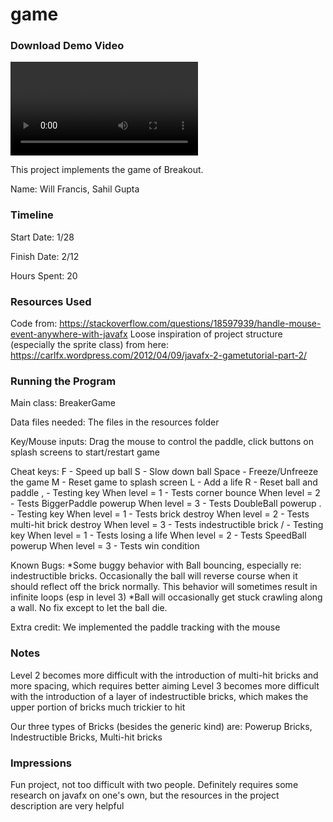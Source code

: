 game
====

### Download Demo Video

![Second Level Demo](BreakoutGameDemo.mov?raw=true)

This project implements the game of Breakout.

Name: Will Francis, Sahil Gupta

### Timeline

Start Date: 1/28

Finish Date: 2/12

Hours Spent: 20

### Resources Used

Code from: https://stackoverflow.com/questions/18597939/handle-mouse-event-anywhere-with-javafx
Loose inspiration of project structure (especially the sprite class) from here: https://carlfx.wordpress.com/2012/04/09/javafx-2-gametutorial-part-2/


### Running the Program

Main class: BreakerGame

Data files needed: The files in the resources folder

Key/Mouse inputs: Drag the mouse to control the paddle, click buttons on splash screens to start/restart game

Cheat keys:
F - Speed up ball
S - Slow down ball
Space - Freeze/Unfreeze the game
M - Reset game to splash screen
L - Add a life
R - Reset ball and paddle
, - Testing key 
    When level = 1 - Tests corner bounce
    When level = 2 - Tests BiggerPaddle powerup
    When level = 3 - Tests DoubleBall powerup
. - Testing key
    When level = 1 - Tests brick destroy
    When level = 2 - Tests multi-hit brick destroy
    When level = 3 - Tests indestructible brick
/ - Testing key
    When level = 1 - Tests losing a life
    When level = 2 - Tests SpeedBall powerup
    When level = 3 - Tests win condition

Known Bugs: 
*Some buggy behavior with Ball bouncing, especially re: indestructible bricks. Occasionally the ball will reverse course when it should reflect off the brick normally. This behavior will sometimes result in infinite loops (esp in level 3)
*Ball will occasionally get stuck crawling along a wall. No fix except to let the ball die.

Extra credit: We implemented the paddle tracking with the mouse


### Notes
Level 2 becomes more difficult with the introduction of multi-hit bricks and more spacing, which requires better aiming
Level 3 becomes more difficult with the introduction of a layer of indestructible bricks, which makes the upper portion of bricks much trickier to hit

Our three types of Bricks (besides the generic kind) are: Powerup Bricks, Indestructible Bricks, Multi-hit bricks
### Impressions
Fun project, not too difficult with two people. Definitely requires some research on javafx on one's own, but the resources in the project description are very helpful
